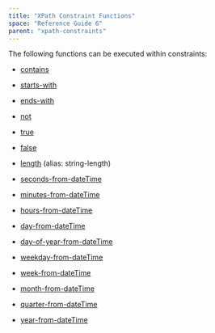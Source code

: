 ```yaml
---
title: "XPath Constraint Functions"
space: "Reference Guide 6"
parent: "xpath-constraints"
---
```



The following functions can be executed within constraints:

*   [contains](/refguide6/xpath-contains)
*   [starts-with](/refguide6/xpath-starts-with)
*   [ends-with](/refguide6/xpath-ends-with)
*   [not](/refguide6/xpath-not)
*   [true](/refguide6/xpath-true)
*   [false](/refguide6/xpath-false)
*   [length](/refguide6/xpath-length) (alias: string-length)

*   [seconds-from-dateTime](/refguide6/xpath-seconds-from-datetime)
*   [minutes-from-dateTime](/refguide6/xpath-minutes-from-datetime)
*   [hours-from-dateTime](/refguide6/xpath-hours-from-datetime)
*   [day-from-dateTime](/refguide6/xpath-day-from-datetime)
*   [day-of-year-from-dateTime](/refguide6/xpath-day-of-year-from-datetime)
*   [weekday-from-dateTime](/refguide6/xpath-weekday-from-datetime)
*   [week-from-dateTime](/refguide6/xpath-week-from-datetime)
*   [month-from-dateTime](/refguide6/xpath-month-from-datetime)
*   [quarter-from-dateTime](/refguide6/xpath-quarter-from-datetime)
*   [year-from-dateTime](/refguide6/xpath-year-from-datetime)
